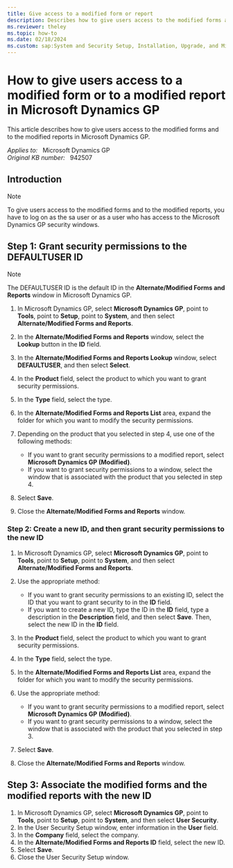 ```yaml
---
title: Give access to a modified form or report
description: Describes how to give users access to the modified forms and reports in Microsoft Dynamics GP.
ms.reviewer: theley
ms.topic: how-to
ms.date: 02/18/2024
ms.custom: sap:System and Security Setup, Installation, Upgrade, and Migrations
---
```

# How to give users access to a modified form or to a modified report in Microsoft Dynamics GP

This article describes how to give users access to the modified forms and to the modified reports in Microsoft Dynamics GP.

_Applies to:_ &nbsp; Microsoft Dynamics GP  
_Original KB number:_ &nbsp; 942507

## Introduction

> [!NOTE]
> To give users access to the modified forms and to the modified reports, you have to log on as the sa user or as a user who has access to the Microsoft Dynamics GP security windows.

## Step 1: Grant security permissions to the DEFAULTUSER ID

> [!NOTE]
> The DEFAULTUSER ID is the default ID in the **Alternate/Modified Forms and Reports** window in Microsoft Dynamics GP.

1. In Microsoft Dynamics GP, select **Microsoft Dynamics GP**, point to **Tools**, point to **Setup**, point to **System**, and then select **Alternate/Modified Forms and Reports**.
2. In the **Alternate/Modified Forms and Reports** window, select the **Lookup** button in the **ID** field.
3. In the **Alternate/Modified Forms and Reports Lookup** window, select **DEFAULTUSER**, and then select **Select**.
4. In the **Product** field, select the product to which you want to grant security permissions.
5. In the **Type** field, select the type.
6. In the **Alternate/Modified Forms and Reports List** area, expand the folder for which you want to modify the security permissions.
7. Depending on the product that you selected in step 4, use one of the following methods:

    - If you want to grant security permissions to a modified report, select **Microsoft Dynamics GP (Modified)**.
    - If you want to grant security permissions to a window, select the window that is associated with the product that you selected in step 4.

8. Select **Save**.
9. Close the **Alternate/Modified Forms and Reports** window.

### Step 2: Create a new ID, and then grant security permissions to the new ID

1. In Microsoft Dynamics GP, select **Microsoft Dynamics GP**, point to **Tools**, point to **Setup**, point to **System**, and then select **Alternate/Modified Forms and Reports**.
2. Use the appropriate method:

    - If you want to grant security permissions to an existing ID, select the ID that you want to grant security to in the **ID** field.
    - If you want to create a new ID, type the ID in the **ID** field, type a description in the **Description** field, and then select **Save**. Then, select the new ID in the **ID** field.
3. In the **Product** field, select the product to which you want to grant security permissions.
4. In the **Type** field, select the type.
5. In the **Alternate/Modified Forms and Reports List** area, expand the folder for which you want to modify the security permissions.
6. Use the appropriate method:
    - If you want to grant security permissions to a modified report, select **Microsoft Dynamics GP (Modified)**.
    - If you want to grant security permissions to a window, select the window that is associated with the product that you selected in step 3.
7. Select **Save**.
8. Close the **Alternate/Modified Forms and Reports** window.

## Step 3: Associate the modified forms and the modified reports with the new ID

1. In Microsoft Dynamics GP, select **Microsoft Dynamics GP**, point to **Tools**, point to **Setup**, point to **System**, and then select **User Security**.
2. In the User Security Setup window, enter information in the **User** field.
3. In the **Company** field, select the company.
4. In the **Alternate/Modified Forms and Reports ID** field, select the new ID.
5. Select **Save**.
6. Close the User Security Setup window.
